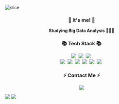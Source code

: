 <!-- ![header](https://capsule-render.vercel.app/api?type=slice&color=gradient&height=160&section=header&text=Hi!%20I'm%20Hyein!&fontAlign=50&fontAlignY=70&fontSize=90&fontColor=000000)
 -->
![slice](https://capsule-render.vercel.app/api?type=slice&color=gradient&height=200&text=Hi!%20I%20am%20Taewon&fontAlign=70&rotate=13&fontAlignY=25&d)


<h3 align="center">👋 It's me! 👋</h3>
<p align="center">
  <b>Studying Big Data Analysis</b> 🧑🏻‍💻
</p>

<h3 align="center">📚 Tech Stack 📚</h3>
<p align="center">
  <img src="https://img.shields.io/badge/Python-3766AB?style=flat-square&logo=Python&logoColor=white"/></a>&nbsp
  <img src="https://img.shields.io/badge/MySQL-%2300f.svg?style=round-square&logo=mysql&logoColor=white"/></a>&nbsp
  <img src="https://img.shields.io/badge/Visual Studio Code-007ACC.svg?style=round-square&logo=Visual Studio Code&logoColor=white"/></a>&nbsp <br>
  <img src="https://img.shields.io/badge/R-blue?logo=R"/></a>&nbsp
  <img src="https://img.shields.io/badge/RStudio-blue?logo=RStudio"/></a>&nbsp
  <img src="https://img.shields.io/badge/HTML-E34F26?style=round-square&logo=HTML&logoColor=black"/></a>&nbsp
  <img src="https://img.shields.io/badge/Git-F05032?style=round-square&logo=Git&logoColor=black"/></a>&nbsp
  <img src="https://img.shields.io/badge/GitHub-181717?style=round-square&logo=GitHub&logoColor=black"/></a>&nbsp
  <img src="https://img.shields.io/badge/Slack-4A154B.svg?style=round-square&logo=Slack&logoColor=white"/></a>&nbsp
</p>

<h3 align="center">⚡️ Contact Me ⚡️</h3>
<p align="center">
  <a href="mailto:taewon971127@gmail.com"><img src="https://img.shields.io/badge/Gmail-d14836?style=flat-square&logo=Gmail&logoColor=white&link=kimhyein7110@gmail.com"/></a>
</p>

<div align=left>
  <img src="https://github-readme-stats.vercel.app/api/top-langs/?username=iamtaewon&layout=compact">
  <img src="https://github-readme-stats.vercel.app/api?username=iamtaewon&show_icons=true">
</div>
